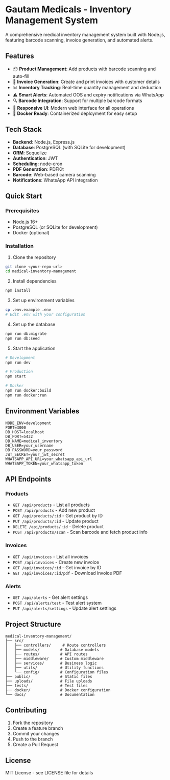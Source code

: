 # Gautam Medicals - Inventory Management System

A comprehensive medical inventory management system built with Node.js, featuring barcode scanning, invoice generation, and automated alerts.

## Features

- 📦 **Product Management**: Add products with barcode scanning and auto-fill
- 🧾 **Invoice Generation**: Create and print invoices with customer details
- 📊 **Inventory Tracking**: Real-time quantity management and deduction
- ⚠️ **Smart Alerts**: Automated OOS and expiry notifications via WhatsApp
- 🔍 **Barcode Integration**: Support for multiple barcode formats
- 📱 **Responsive UI**: Modern web interface for all operations
- 🐳 **Docker Ready**: Containerized deployment for easy setup

## Tech Stack

- **Backend**: Node.js, Express.js
- **Database**: PostgreSQL (with SQLite for development)
- **ORM**: Sequelize
- **Authentication**: JWT
- **Scheduling**: node-cron
- **PDF Generation**: PDFKit
- **Barcode**: Web-based camera scanning
- **Notifications**: WhatsApp API integration

## Quick Start

### Prerequisites
- Node.js 16+
- PostgreSQL (or SQLite for development)
- Docker (optional)

### Installation

1. Clone the repository
```bash
git clone <your-repo-url>
cd medical-inventory-management
```

2. Install dependencies
```bash
npm install
```

3. Set up environment variables
```bash
cp .env.example .env
# Edit .env with your configuration
```

4. Set up the database
```bash
npm run db:migrate
npm run db:seed
```

5. Start the application
```bash
# Development
npm run dev

# Production
npm start

# Docker
npm run docker:build
npm run docker:run
```

## Environment Variables

```env
NODE_ENV=development
PORT=3000
DB_HOST=localhost
DB_PORT=5432
DB_NAME=medical_inventory
DB_USER=your_username
DB_PASSWORD=your_password
JWT_SECRET=your_jwt_secret
WHATSAPP_API_URL=your_whatsapp_api_url
WHATSAPP_TOKEN=your_whatsapp_token
```

## API Endpoints

### Products
- `GET /api/products` - List all products
- `POST /api/products` - Add new product
- `GET /api/products/:id` - Get product by ID
- `PUT /api/products/:id` - Update product
- `DELETE /api/products/:id` - Delete product
- `POST /api/products/scan` - Scan barcode and fetch product info

### Invoices
- `GET /api/invoices` - List all invoices
- `POST /api/invoices` - Create new invoice
- `GET /api/invoices/:id` - Get invoice by ID
- `GET /api/invoices/:id/pdf` - Download invoice PDF

### Alerts
- `GET /api/alerts` - Get alert settings
- `POST /api/alerts/test` - Test alert system
- `PUT /api/alerts/settings` - Update alert settings

## Project Structure

```
medical-inventory-management/
├── src/
│   ├── controllers/     # Route controllers
│   ├── models/         # Database models
│   ├── routes/         # API routes
│   ├── middleware/     # Custom middleware
│   ├── services/       # Business logic
│   ├── utils/          # Utility functions
│   └── config/         # Configuration files
├── public/             # Static files
├── uploads/            # File uploads
├── tests/              # Test files
├── docker/             # Docker configuration
└── docs/               # Documentation
```

## Contributing

1. Fork the repository
2. Create a feature branch
3. Commit your changes
4. Push to the branch
5. Create a Pull Request

## License

MIT License - see LICENSE file for details
